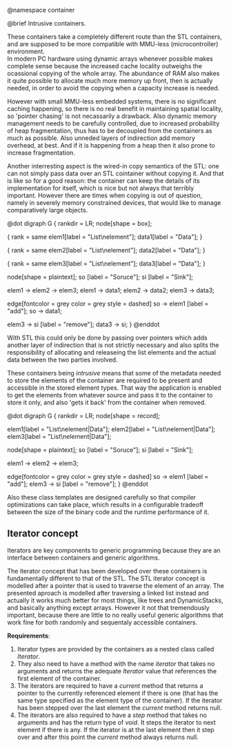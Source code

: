 @namespace container

@brief Intrusive containers.

These containers take a completely different route than the STL containers, and are supposed to
be more compatible with MMU-less (microcontroller) environment.  
In modern PC hardware using dynamic arrays whenever possible makes complete sense because the 
increased cache locality outweighs the ocassional copying of the whole array.
The abundance of RAM also makes it quite possible to allocate much more memory up front, then is 
actually needed, in order to avoid the copying when a capacity increase is needed.

However with small MMU-less embedded systems, there is no significant caching happening,
so there is no real benefit in maintaining spatial locality, so 'pointer chasing'
is not necassarily a drawback.
Also dynamic memory management needs to be carefully controlled, due to increased probability
of heap fragmentation, thus has to be decoupled from the containers as much as possible.
Also unneded layers of indirection add memory overhead, at best.
And if it is happening from a heap then it also prone to increase fragmentation.

Another interresting aspect is the wired-in copy semantics of the STL: one can not simply pass
data over an STL cointainer without copying it.
And that is like so for a good reason: the container can keep the details of its implementation
for itself, which is nice but not always that terribly important.
However there are times when copying is out of question, namely in severely memory constrained
devices, that would like to manage comparatively large objects.

@dot digraph G {
  rankdir = LR;
  node[shape = box];
  
  { rank = same
    elem1[label = "List\nelement"];
    data1[label = "Data"];
  }

  { rank = same
    elem2[label = "List\nelement"];
    data2[label = "Data"];
  }

  { rank = same
    elem3[label = "List\nelement"];
    data3[label = "Data"];
  }

  node[shape = plaintext];
  so [label = "Soruce"];
  si [label = "Sink"];

  elem1 -> elem2 -> elem3;
  elem1 -> data1;
  elem2 -> data2;
  elem3 -> data3;

  edge[fontcolor = grey color = grey style = dashed] 
  so -> elem1 [label = "add"];
  so -> data1;

  elem3 -> si [label = "remove"];
  data3 -> si;
} @enddot

With STL this could only be done by passing over pointers which adds another layer of indirection
that is not strictly necessary and also splits the responsibility of allocating and releaseing
the list elements and the actual data between the two parties involved.

These containers being _intrusive_ means that some of the metadata needed to store the elements
of the container are required to be present and accessible in the stored element types. 
That way the application is enabled to get the elements from whatever source and pass it to the
container to store it only, and also 'gets it back' from the container when removed.

@dot digraph G {
  rankdir = LR;
  node[shape = record];
  
  elem1[label = "List\nelement|Data"];
  elem2[label = "List\nelement|Data"];
  elem3[label = "List\nelement|Data"];

  node[shape = plaintext];
  so [label = "Soruce"];
  si [label = "Sink"];

  elem1 -> elem2 -> elem3;

  edge[fontcolor = grey color = grey style = dashed] 
  so -> elem1 [label = "add"];
  elem3 -> si [label = "remove"];
} @enddot

Also these class templates are designed carefully so that compiler optimizations can take place, which
results in a configurable tradeoff between the size of the binary code and the runtime performance of it.

Iterator concept
----------------

Iterators are key components to generic programming because they are an interface between containers and generic algorithms.

The iterator concept that has been developed over these containers is fundamentally different to that of the STL.
The STL iterator concept is modelled after a pointer that is used to traverse the element of an array.
The presented aproach is modelled after traversing a linked list instead and actually it works much better for most
things, like trees and DynamicStacks, and basically anything except arrays.
However it not that tremendously important, because there are little to no really useful generic algorithms that work 
fine for both randomly and sequentaly accessible containers.

**Requirements**:

 1. Iterator types are provided by the containers as a nested class called _Iterator_.
 2. They also need to have a method with the name _iterator_ that takes no arguments and returns the adequate _Iterator_ 
    value that references the first element of the container.
 3. The iterators are required to have a _current_ method that returns a pointer to the currently referenced element if 
    there is one (that has the same type specified as the element type of the container).
    If the iterator has been stepped over the last element the _current_ method returns null.
 4. The iterators are also required to have a _step_ method that takes no arguments and has the return type of _void_.
    It steps the iterator to next element if there is any.
    If the iterator is at the last element then it step over and after this point the _current_ method always returns null.
